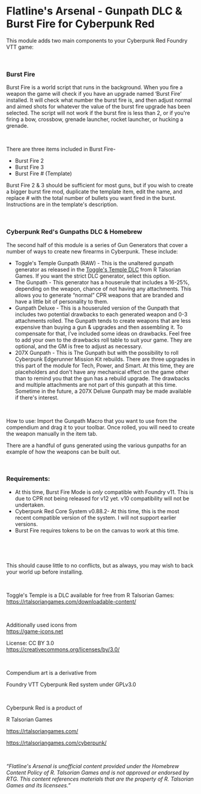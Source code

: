 <h1>Flatline's Arsenal - Gunpath DLC &amp; Burst Fire for Cyberpunk Red</h1>
<p>This module adds two main components to your Cyberpunk Red Foundry VTT game:</p>
<p>&nbsp;</p>
<h3>Burst Fire</h3>
<p>Burst Fire is a world script that runs in the background. When you fire a weapon the game will check if you have an upgrade named ‘Burst Fire’ installed. It will check what number the burst fire is, and then adjust normal and aimed shots for whatever the value of the burst fire upgrade has been selected. The script will not work if the burst fire is less than 2, or if you're firing a bow, crossbow, grenade launcher, rocket launcher, or hucking a grenade.&nbsp;</p>
<p>&nbsp;</p>
<p>There are three items included in Burst Fire-&nbsp;</p>
<ul>
    <li>Burst Fire 2</li>
    <li>Burst Fire 3</li>
    <li>Burst Fire # (Template)&nbsp;</li>
</ul>
<p>Burst Fire 2 &amp; 3 should be sufficient for most guns, but if you wish to create a bigger burst fire mod, duplicate the template item, edit the name, and replace # with the total number of bullets you want fired in the burst. Instructions are in the template's description.&nbsp;</p>
<p>&nbsp;</p>
<h3>Cyberpunk Red's Gunpaths DLC &amp; Homebrew</h3>
<p>The second half of this module is a series of Gun Generators that cover a number of ways to create new firearms in Cyberpunk. These include:</p>
<ul>
    <li>Toggle's Temple Gunpath (RAW) - This is the unaltered gunpath generator as released in the <a target="_blank" rel="noopener noreferrer" href="https://rtalsoriangames.com/wp-content/uploads/2024/06/RTG-CPR-DLC-TogglesTemplev1.1.pdf">Toggle's Temple DLC</a> from R Talsorian Games. If you want the strict DLC generator, select this option.</li>
    <li>The Gunpath - This generator has a houserule that includes a 16-25%, depending on the weapon, chance of not having any attachments. This allows you to generate “normal” CPR weapons that are branded and have a little bit of personality to them.</li>
    <li>Gunpath Deluxe - This is a houseruled version of the Gunpath that includes two potential drawbacks to each generated weapon and 0-3 attachments rolled. The Gunpath tends to create weapons that are less expensive than buying a gun &amp; upgrades and then assembling it. To compensate for that, I've included some ideas on drawbacks. Feel free to add your own to the drawbacks roll table to suit your game. They are optional, and the GM is free to adjust as necessary.</li>
    <li>207X Gunpath - This is The Gunpath but with the possibility to roll Cyberpunk Edgerunner Mission Kit rebuilds. There are three upgrades in this part of the module for Tech, Power, and Smart. At this time, they are placeholders and don't have any mechanical effect on the game other than to remind you that the gun has a rebuild upgrade. The drawbacks and multiple attachments are not part of this gunpath at this time. Sometime in the future, a 207X Deluxe Gunpath may be made available if there's interest.</li>
</ul>
<p>&nbsp;</p>
<p>How to use: Import the Gunpath Macro that you want to use from the compendium and drag it to your toolbar. Once rolled, you will need to create the weapon manually in the item tab.&nbsp;</p>
<p>There are a handful of guns generated using the various gunpaths for an example of how the weapons can be built out.&nbsp;</p>
<p>&nbsp;</p>
<h3>Requirements:</h3>
<ul>
    <li>At this time, Burst Fire Mode is <i>only</i> compatible with Foundry v11. This is due to CPR not being released for v12 yet. v10 compatibility will not be undertaken.</li>
    <li>Cyberpunk Red Core System v0.88.2- At this time, this is the most recent compatible version of the system. I will not support earlier versions. </li>
    <li>Burst Fire requires tokens to be on the canvas to work at this time.&nbsp;</li>
</ul>
<p>&nbsp;</p>
<p>&nbsp;</p>
<p>This should cause little to no conflicts, but as always, you may wish to back your world up before installing.&nbsp;</p>
<p>&nbsp;</p>
<p>Toggle's Temple is a DLC available for free from R Talsorian Games:<br><a target="_blank" rel="noopener noreferrer" href="https://rtalsoriangames.com/downloadable-content/">https://rtalsoriangames.com/downloadable-content/</a></p>
<p>&nbsp;</p>
<p>Additionally used icons from&nbsp;<br><a target="_blank" rel="noopener noreferrer" href="https://game-icons.net">https://game-icons.net</a></p>
<p>License: CC BY 3.0<br><a target="_blank" rel="noopener noreferrer" href="https://creativecommons.org/licenses/by/3.0/">https://creativecommons.org/licenses/by/3.0/</a></p>
<p>&nbsp;</p>
<p>Compendium art is a derivative from</p>
<p><a target="_blank" rel="noopener noreferrer">Foundry VTT Cyberpunk Red system under GPLv3.0</a></p>
<p>&nbsp;</p>
<p>Cyberpunk Red is a product of</p>
<p>R Talsorian Games</p>
<p><a target="_blank" rel="noopener noreferrer" href="https://rtalsoriangames.com/">https://rtalsoriangames.com/</a></p>
<p><a target="_blank" rel="noopener noreferrer" href="https://rtalsoriangames.com/cyberpunk/">https://rtalsoriangames.com/cyberpunk/</a></p>
<p>&nbsp;</p>
<p><i>“Flatline's Arsenal is unofficial content provided under the Homebrew Content Policy of R. Talsorian Games and is not approved or endorsed by RTG. This content references materials that are the property of R. Talsorian Games and its licensees.”</i></p>
